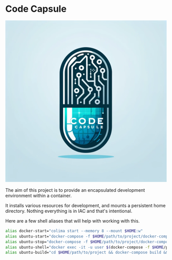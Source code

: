 # Code Capsule

![Code Capsule Logo](https://github.com/shano/code-capsule/blob/main/images/icon.png)


The aim of this project is to provide an encapsulated development environment within a container.

It installs various resources for development, and mounts a persistent home directory. Nothing everything is in IAC and that's intentional.

Here are a few shell aliases that will help with working with this.

```bash
alias docker-start="colima start --memory 8 --mount $HOME:w"
alias ubuntu-start="docker-compose -f $HOME/path/to/project/docker-compose.yml up -d"
alias ubuntu-stop="docker-compose -f $HOME/path/to/project/docker-compose.yml down"
alias ubuntu-shell="docker exec -it -u user $(docker-compose -f $HOME/path/to/project/docker-compose.yml ps -q ubuntu) /bin/zsh"
alias ubuntu-build="cd $HOME/path/to/project && docker-compose build && cd -"
```
